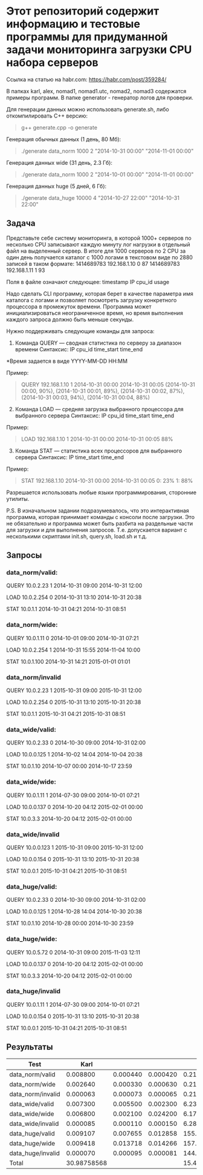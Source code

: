 # Этот репозиторий содержит информацию и тестовые программы для придуманной задачи мониторинга загрузки CPU набора серверов
Ссылка на статью на habr.com:
https://habr.com/post/359284/

В папках karl, alex, nomad1, nomad1.utc, nomad2, nomad3 содержатся примеры программ. В папке generator - генератор логов для проверки.

Для генерации данных можно использовать generate.sh, либо откомпилировать C++ версию:
>g++ generate.cpp -o generate

Генерация обычных данных (1 день, 80 Мб):
>./generate data_norm 1000 2 "2014-10-31 00:00" "2014-11-01 00:00"

Генерация данных wide (31 день, 2.3 Гб):
>./generate data_norm 1000 2 "2014-10-01 00:00" "2014-11-01 00:00"

Генерация данных huge (5 дней, 6 Гб):
>./generate data_huge 10000 4 "2014-10-27 22:00" "2014-10-31 22:00"

## Задача
Представьте себе систему мониторинга, в которой 1000+ серверов по несколько CPU записывают каждую минуту лог нагрузки в отдельный файл на выделенный сервер.
В итоге для 1000 серверов по 2 CPU за один день получается каталог с 1000 логами в текстовом виде по 2880 записей в таком формате:
1414689783 192.168.1.10 0 87
1414689783 192.168.1.11 1 93

Поля в файле означают следующее:
timestamp IP cpu_id usage

Надо сделать CLI программу, которая берет в качестве параметра имя каталога с логами и позволяет посмотреть загрузку конкретного процессора в промежуток времени.
Программа может инициализироваться неограниченное время, но время выполнения каждого запроса должно быть меньше секунды.

Нужно поддерживать следующие команды для запроса:

1. Команда QUERY — сводная статистика по серверу за диапазон времени
Синтаксис: IP cpu_id time_start time_end

*Время задается в виде YYYY-MM-DD HH:MM

Пример:

>QUERY 192.168.1.10 1 2014-10-31 00:00 2014-10-31 00:05
(2014-10-31 00:00, 90%), (2014-10-31 00:01, 89%), (2014-10-31 00:02, 87%), (2014-10-31 00:03, 94%), (2014-10-31 00:04, 88%)

2. Команда LOAD — средняя загрузка выбранного процессора для выбранного сервера
Синтаксис: IP cpu_id time_start time_end

Пример:

>LOAD 192.168.1.10 1 2014-10-31 00:00 2014-10-31 00:05
88%

3. Команда STAT — статистика всех процессоров для выбранного сервера
Синтаксис: IP time_start time_end

Пример:

>STAT 192.168.1.10 2014-10-31 00:00 2014-10-31 00:05
0: 23%
1: 88%

Разрешается использовать любые языки программирования, сторонние утилиты. 

P.S. В изначальном задании подразумевалось, что это интерактивная программа, которая принимает команды с консоли после загрузки. Это не обязательно и программа может быть разбита на раздельные части для загрузки и для выполнения запросов. Т.е. допускается вариант с несколькими скриптами init.sh, query.sh, load.sh и т.д.

## Запросы

### data_norm/valid:
QUERY 10.0.2.23 1 2014-10-31 09:00 2014-10-31 12:00

LOAD 10.0.2.254 0 2014-10-31 13:10 2014-10-31 20:38

STAT 10.0.1.1 2014-10-31 04:21 2014-10-31 08:51


### data_norm/wide:
QUERY 10.0.1.11 0 2014-10-01 09:00 2014-10-31 07:21

LOAD 10.0.2.254 1 2014-10-31 15:55 2014-11-04 10:00

STAT 10.0.1.100 2014-10-31 14:21 2015-01-01 01:01


### data_norm/invalid
QUERY 10.0.2.23 1 2015-10-31 09:00 2015-10-31 12:00

LOAD 10.0.2.254 0 2015-10-31 13:10 2015-10-31 20:38

STAT 10.0.1.1 2015-10-31 04:21 2015-10-31 08:51


### data_wide/valid:
QUERY 10.0.2.33 0 2014-10-30 09:00 2014-10-31 02:00

LOAD 10.0.0.125 1 2014-10-02 14:04 2014-10-04 20:38

STAT 10.0.1.10 2014-10-07 00:00 2014-10-17 23:59


### data_wide/wide:
QUERY 10.0.1.11 1 2014-07-30 09:00 2014-10-01 07:21

LOAD 10.0.0.137 0 2014-10-20 04:12 2015-02-01 00:00

STAT 10.0.3.3 2014-10-20 04:12 2015-02-01 00:00


### data_wide/invalid
QUERY 10.0.0.123 1 2015-10-31 09:00 2015-10-31 12:00

LOAD 10.0.0.154 0 2015-10-31 13:10 2015-10-31 20:38

STAT 10.0.0.1 2015-10-31 04:21 2015-10-31 08:51


### data_huge/valid:
QUERY 10.0.2.33 0 2014-10-30 09:00 2014-10-31 02:00

LOAD 10.0.0.125 1 2014-10-28 14:04 2014-10-30 20:38

STAT 10.0.1.10 2014-10-28 00:00 2014-10-30 23:59


### data_huge/wide:
QUERY 10.0.5.72 0 2014-10-31 09:00 2015-11-03 12:11

LOAD 10.0.0.137 0 2014-10-20 04:12 2015-02-01 00:00

STAT 10.0.3.3 2014-10-20 04:12 2015-02-01 00:00


### data_huge/invalid

QUERY 10.0.1.11 1 2014-07-30 09:00 2014-10-01 07:21

LOAD 10.0.0.154 0 2015-10-31 13:10 2015-10-31 20:38

STAT 10.0.0.1 2015-10-31 04:21 2015-10-31 08:51


## Результаты
| Test              | Karl        |          |          | Alex        |            |            | Nomad1      |          |          | Nomad2      |          |          | Nomad3      |          |          | 
|-------------------|-------------|----------|----------|-------------|------------|------------|-------------|----------|----------|-------------|----------|----------|-------------|----------|----------| 
| data_norm/valid   | 0.008800    | 0.000440 | 0.000420 | 0.215300    | 0.211700   | 0.217800   | 0.256200    | 0.007300 | 0.008300 | 0.002160    | 0.000130 | 0.000140 | 0.050200    | 0.050300 | 0.052600 | 
| data_norm/wide    | 0.002640    | 0.000330 | 0.000630 | 0.218000    | 0.212000   | 0.215000   | 0.716000    | 0.008000 | 0.008600 | 0.005000    | 0.000150 | 0.000320 | 0.050200    | 0.005200 | 0.005500 | 
| data_norm/invalid | 0.000063    | 0.000073 | 0.000065 | 0.214200    | 0.209100   | 0.206300   | 0.007600    | 0.008300 | 0.008100 | 0.000008    | 0.000026 | 0.000034 | 0.048000    | 0.053000 | 0.050000 | 
| data_wide/valid   | 0.007300    | 0.005500 | 0.002300 | 6.237600    | 6.146500   | 6.151000   | 1.446000    | 0.036000 | 0.069000 | 0.017186    | 0.001099 | 0.005665 | 0.167000    | 0.088000 | 0.126000 | 
| data_wide/wide    | 0.006800    | 0.002100 | 0.024200 | 6.176600    | 6.157900   | 6.326100   | 0.570000    | 0.039000 | 0.070000 | 0.008363    | 0.005818 | 0.005592 | 0.071000    | 0.160000 | 0.159000 | 
| data_wide/invalid | 0.000085    | 0.000110 | 0.000150 | 6.288100    | 6.152100   | 6.130400   | 0.044000    | 0.040000 | 0.062000 | 0.000013    | 0.000040 | 0.000013 | 0.155000    | 0.156000 | 0.164000 | 
| data_huge/valid   | 0.009107    | 0.007655 | 0.012858 | 155.973852  | 146.537759 | 140.175232 | 1.401000    | 0.013300 | 0.026000 | 0.036806    | 0.003798 | 0.003751 | 0.069000    | 0.066000 | 0.072000 | 
| data_huge/wide    | 0.009418    | 0.013718 | 0.014266 | 157.189685  | 148.543529 | 147.952587 | 1.078000    | 0.011700 | 0.026000 | 0.018393    | 0.000805 | 0.003329 | 0.072000    | 0.081000 | 0.077000 | 
| data_huge/invalid | 0.000070    | 0.000095 | 0.000081 | 144.730700  | 158.009000 | 165.682000 | 0.012000    | 0.013000 | 0.023000 | 0.000012    | 0.000031 | 0.000013 | 0.054000    | 0.071000 | 0.081000 | 
| Total             | 30.98758568 |          |          | 15.44868897 |            |            | 21.95727007 |          |          | 39.09842031 |          |          | 21.48545355 |          |          | 
